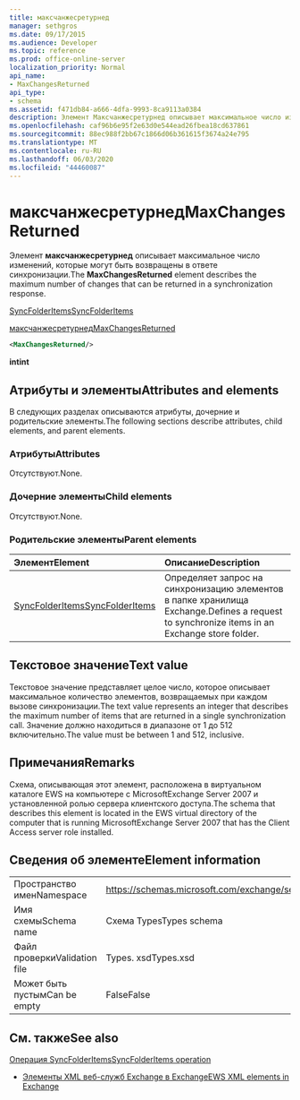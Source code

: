 ```yaml
---
title: максчанжесретурнед
manager: sethgros
ms.date: 09/17/2015
ms.audience: Developer
ms.topic: reference
ms.prod: office-online-server
localization_priority: Normal
api_name:
- MaxChangesReturned
api_type:
- schema
ms.assetid: f471db84-a666-4dfa-9993-8ca9113a0384
description: Элемент Максчанжесретурнед описывает максимальное число изменений, которые могут быть возвращены в ответе синхронизации.
ms.openlocfilehash: caf96b6e95f2e63d0e544ead26fbea18cd637861
ms.sourcegitcommit: 88ec988f2bb67c1866d06b361615f3674a24e795
ms.translationtype: MT
ms.contentlocale: ru-RU
ms.lasthandoff: 06/03/2020
ms.locfileid: "44460087"
---
```

# <a name="maxchangesreturned"></a><span data-ttu-id="1030b-103">максчанжесретурнед</span><span class="sxs-lookup"><span data-stu-id="1030b-103">MaxChangesReturned</span></span>

<span data-ttu-id="1030b-104">Элемент **максчанжесретурнед** описывает максимальное число изменений, которые могут быть возвращены в ответе синхронизации.</span><span class="sxs-lookup"><span data-stu-id="1030b-104">The **MaxChangesReturned** element describes the maximum number of changes that can be returned in a synchronization response.</span></span> 
  
[<span data-ttu-id="1030b-105">SyncFolderItems</span><span class="sxs-lookup"><span data-stu-id="1030b-105">SyncFolderItems</span></span>](syncfolderitems.md)
  
[<span data-ttu-id="1030b-106">максчанжесретурнед</span><span class="sxs-lookup"><span data-stu-id="1030b-106">MaxChangesReturned</span></span>](maxchangesreturned.md)
  
```xml
<MaxChangesReturned/>
```

 <span data-ttu-id="1030b-107">**int**</span><span class="sxs-lookup"><span data-stu-id="1030b-107">**int**</span></span>
## <a name="attributes-and-elements"></a><span data-ttu-id="1030b-108">Атрибуты и элементы</span><span class="sxs-lookup"><span data-stu-id="1030b-108">Attributes and elements</span></span>

<span data-ttu-id="1030b-109">В следующих разделах описываются атрибуты, дочерние и родительские элементы.</span><span class="sxs-lookup"><span data-stu-id="1030b-109">The following sections describe attributes, child elements, and parent elements.</span></span>
  
### <a name="attributes"></a><span data-ttu-id="1030b-110">Атрибуты</span><span class="sxs-lookup"><span data-stu-id="1030b-110">Attributes</span></span>

<span data-ttu-id="1030b-111">Отсутствуют.</span><span class="sxs-lookup"><span data-stu-id="1030b-111">None.</span></span>
  
### <a name="child-elements"></a><span data-ttu-id="1030b-112">Дочерние элементы</span><span class="sxs-lookup"><span data-stu-id="1030b-112">Child elements</span></span>

<span data-ttu-id="1030b-113">Отсутствуют.</span><span class="sxs-lookup"><span data-stu-id="1030b-113">None.</span></span>
  
### <a name="parent-elements"></a><span data-ttu-id="1030b-114">Родительские элементы</span><span class="sxs-lookup"><span data-stu-id="1030b-114">Parent elements</span></span>

|<span data-ttu-id="1030b-115">**Элемент**</span><span class="sxs-lookup"><span data-stu-id="1030b-115">**Element**</span></span>|<span data-ttu-id="1030b-116">**Описание**</span><span class="sxs-lookup"><span data-stu-id="1030b-116">**Description**</span></span>|
|:-----|:-----|
|[<span data-ttu-id="1030b-117">SyncFolderItems</span><span class="sxs-lookup"><span data-stu-id="1030b-117">SyncFolderItems</span></span>](syncfolderitems.md) <br/> |<span data-ttu-id="1030b-118">Определяет запрос на синхронизацию элементов в папке хранилища Exchange.</span><span class="sxs-lookup"><span data-stu-id="1030b-118">Defines a request to synchronize items in an Exchange store folder.</span></span>  <br/> |
   
## <a name="text-value"></a><span data-ttu-id="1030b-119">Текстовое значение</span><span class="sxs-lookup"><span data-stu-id="1030b-119">Text value</span></span>

<span data-ttu-id="1030b-120">Текстовое значение представляет целое число, которое описывает максимальное количество элементов, возвращаемых при каждом вызове синхронизации.</span><span class="sxs-lookup"><span data-stu-id="1030b-120">The text value represents an integer that describes the maximum number of items that are returned in a single synchronization call.</span></span> <span data-ttu-id="1030b-121">Значение должно находиться в диапазоне от 1 до 512 включительно.</span><span class="sxs-lookup"><span data-stu-id="1030b-121">The value must be between 1 and 512, inclusive.</span></span>
  
## <a name="remarks"></a><span data-ttu-id="1030b-122">Примечания</span><span class="sxs-lookup"><span data-stu-id="1030b-122">Remarks</span></span>

<span data-ttu-id="1030b-123">Схема, описывающая этот элемент, расположена в виртуальном каталоге EWS на компьютере с MicrosoftExchange Server 2007 и установленной ролью сервера клиентского доступа.</span><span class="sxs-lookup"><span data-stu-id="1030b-123">The schema that describes this element is located in the EWS virtual directory of the computer that is running MicrosoftExchange Server 2007 that has the Client Access server role installed.</span></span>
  
## <a name="element-information"></a><span data-ttu-id="1030b-124">Сведения об элементе</span><span class="sxs-lookup"><span data-stu-id="1030b-124">Element information</span></span>

|||
|:-----|:-----|
|<span data-ttu-id="1030b-125">Пространство имен</span><span class="sxs-lookup"><span data-stu-id="1030b-125">Namespace</span></span>  <br/> |https://schemas.microsoft.com/exchange/services/2006/types  <br/> |
|<span data-ttu-id="1030b-126">Имя схемы</span><span class="sxs-lookup"><span data-stu-id="1030b-126">Schema name</span></span>  <br/> |<span data-ttu-id="1030b-127">Схема Types</span><span class="sxs-lookup"><span data-stu-id="1030b-127">Types schema</span></span>  <br/> |
|<span data-ttu-id="1030b-128">Файл проверки</span><span class="sxs-lookup"><span data-stu-id="1030b-128">Validation file</span></span>  <br/> |<span data-ttu-id="1030b-129">Types. xsd</span><span class="sxs-lookup"><span data-stu-id="1030b-129">Types.xsd</span></span>  <br/> |
|<span data-ttu-id="1030b-130">Может быть пустым</span><span class="sxs-lookup"><span data-stu-id="1030b-130">Can be empty</span></span>  <br/> |<span data-ttu-id="1030b-131">False</span><span class="sxs-lookup"><span data-stu-id="1030b-131">False</span></span>  <br/> |
   
## <a name="see-also"></a><span data-ttu-id="1030b-132">См. также</span><span class="sxs-lookup"><span data-stu-id="1030b-132">See also</span></span>



[<span data-ttu-id="1030b-133">Операция SyncFolderItems</span><span class="sxs-lookup"><span data-stu-id="1030b-133">SyncFolderItems operation</span></span>](syncfolderitems-operation.md)


- [<span data-ttu-id="1030b-134">Элементы XML веб-служб Exchange в Exchange</span><span class="sxs-lookup"><span data-stu-id="1030b-134">EWS XML elements in Exchange</span></span>](ews-xml-elements-in-exchange.md)

